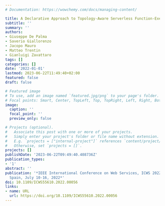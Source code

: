 ```yaml
---
# Documentation: https://wowchemy.com/docs/managing-content/

title: A Declarative Approach to Topology-Aware Serverless Function-Execution Scheduling
subtitle: ''
summary: ''
authors:
- Giuseppe De Palma
- Saverio Giallorenzo
- Jacopo Mauro
- Matteo Trentin
- Gianluigi Zavattaro
tags: []
categories: []
date: '2022-01-01'
lastmod: 2023-06-22T11:49:40+02:00
featured: false
draft: false

# Featured image
# To use, add an image named `featured.jpg/png` to your page's folder.
# Focal points: Smart, Center, TopLeft, Top, TopRight, Left, Right, BottomLeft, Bottom, BottomRight.
image:
  caption: ''
  focal_point: ''
  preview_only: false

# Projects (optional).
#   Associate this post with one or more of your projects.
#   Simply enter your project's folder or file name without extension.
#   E.g. `projects = ["internal-project"]` references `content/project/deep-learning/index.md`.
#   Otherwise, set `projects = []`.
projects: []
publishDate: '2023-06-22T09:49:40.408736Z'
publication_types:
- '1'
abstract: ''
publication: '*IEEE International Conference on Web Services, ICWS 2022, Barcelona,
  Spain, July 10-16, 2022*'
doi: 10.1109/ICWS55610.2022.00056
links:
- name: URL
  url: https://doi.org/10.1109/ICWS55610.2022.00056
---
```

